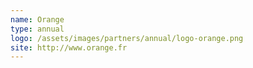 ```yaml
---
name: Orange
type: annual
logo: /assets/images/partners/annual/logo-orange.png
site: http://www.orange.fr
---
```

